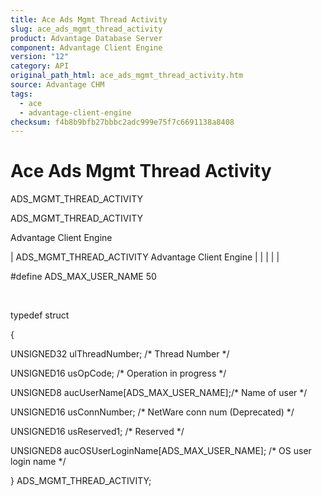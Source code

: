 ```yaml
---
title: Ace Ads Mgmt Thread Activity
slug: ace_ads_mgmt_thread_activity
product: Advantage Database Server
component: Advantage Client Engine
version: "12"
category: API
original_path_html: ace_ads_mgmt_thread_activity.htm
source: Advantage CHM
tags:
  - ace
  - advantage-client-engine
checksum: f4b8b9bfb27bbbc2adc999e75f7c6691138a8408
---
```


# Ace Ads Mgmt Thread Activity

ADS\_MGMT\_THREAD\_ACTIVITY

ADS\_MGMT\_THREAD\_ACTIVITY

Advantage Client Engine

| ADS\_MGMT\_THREAD\_ACTIVITY  Advantage Client Engine |  |  |  |  |

#define ADS\_MAX\_USER\_NAME 50

 

typedef struct

{

UNSIGNED32 ulThreadNumber; /\* Thread Number \*/

UNSIGNED16 usOpCode; /\* Operation in progress \*/

UNSIGNED8 aucUserName[ADS\_MAX\_USER\_NAME];/\* Name of user \*/

UNSIGNED16 usConnNumber; /\* NetWare conn num (Deprecated) \*/

UNSIGNED16 usReserved1; /\* Reserved \*/

UNSIGNED8 aucOSUserLoginName[ADS\_MAX\_USER\_NAME]; /\* OS user login name \*/

} ADS\_MGMT\_THREAD\_ACTIVITY;
